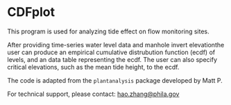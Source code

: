 CDFplot
======================
This program is used for analyzing tide effect on flow monitoring sites.

After providing time-series water level data and manhole invert elevationthe user can produce an empirical cumulative distrubution function (ecdf) of levels, and an data table representing the ecdf. The user can also specify critical elevations, such as the mean tide height, to the ecdf. 

The code is adapted from the `plantanalysis` package developed by Matt P.

For technical support, please contact: hao.zhang@phila.gov